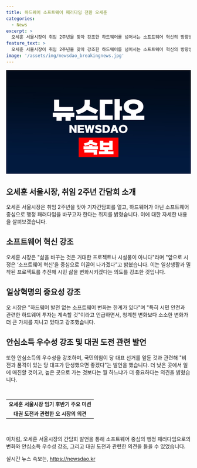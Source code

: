 ```yaml
---
title: 하드웨어 소프트웨어 패러다임 전환 오세훈
categories:
  - News
excerpt: >
  오세훈 서울시장이 취임 2주년을 맞아 강조한 하드웨어를 넘어서는 소프트웨어 혁신의 방향성과 소프트웨어 중심의 행정 패러다임 전환 계획을 발표했다. 그는 청계천 보다 작은 소소한 변화가 가치 있다고 강조하며, 하드웨어 발전과 더불어 소프트웨어 변화의 중요성을 강조했다. 또한 안심소득 정책 우수성을 강조하고, 서울시의 현안에 대한 계획과 대외적으로 발표한 주요 미션에 대해 설명했다. 
feature_text: >
  오세훈 서울시장이 취임 2주년을 맞아 강조한 하드웨어를 넘어서는 소프트웨어 혁신의 방향성과 소프트웨어 중심의 행정 패러다임 전환 계획을 발표했다. 그는 청계천 보다 작은 소소한 변화가 가치 있다고 강조하며, 하드웨어 발전과 더불어 소프트웨어 변화의 중요성을 강조했다. 또한 안심소득 정책 우수성을 강조하고, 서울시의 현안에 대한 계획과 대외적으로 발표한 주요 미션에 대해 설명했다. 
image: '/assets/img/newsdao_breakingnews.jpg'
---
```


<p><img src="/assets/img/newsdao_breakingnews.jpg" alt="implanttips 속보" /></p>

<h2 data-ke-size="size26">오세훈 서울시장, 취임 2주년 간담회 소개</h2>

<p data-ke-size="size16">오세훈 서울시장은 취임 2주년을 맞아 기자간담회를 열고, 하드웨어가 아닌 소프트웨어 중심으로 행정 패러다임을 바꾸고자 한다는 취지를 밝혔습니다. 이에 대한 자세한 내용을 살펴보겠습니다.</p>

<h2 data-ke-size="size26">소프트웨어 혁신 강조</h2>

<p data-ke-size="size16">오세훈 시장은 "삶을 바꾸는 것은 거대한 프로젝트나 시설물이 아니다"라며 "앞으로 시정은 ‘소프트웨어 혁신’을 중심으로 이끌어 나가겠다”고 밝혔습니다. 이는 일상생활과 밀착된 프로젝트를 추진해 시민 삶을 변화시키겠다는 의도를 강조한 것입니다.</p>

<h2 data-ke-size="size26">일상혁명의 중요성 강조</h2>

<p data-ke-size="size16">오 시장은 "하드웨어 발전 없는 소프트웨어 변화는 한계가 있다"며 "특히 시민 안전과 관련한 하드웨어 투자는 계속할 것"이라고 언급하면서, 청계천 변화보다 소소한 변화가 더 큰 가치를 지니고 있다고 강조했습니다.</p>

<h2 data-ke-size="size26">안심소득 우수성 강조 및 대권 도전 관련 발언</h2>

<p data-ke-size="size16">또한 안심소득의 우수성을 강조하며, 국민의힘이 당 대표 선거를 앞둔 것과 관련해 "비전과 품격이 있는 당 대표가 탄생했으면 좋겠다"는 발언을 했습니다. 더 낮은 곳에서 일에 매진할 것이고, 높은 곳으로 가는 것보다는 뭘 하느냐가 더 중요하다는 의견을 밝혔습니다.</p>

<p data-ke-size="size16">&nbsp;</p>

<table>
    <tbody>
        <tr>
            <td style="text-align: center; height: 17px;"><b>오세훈 서울시장 임기 후반기 주요 미션</b></td>
        </tr>
        <tr>
            <td style="text-align: center; height: 17px;"><b>대권 도전과 관련한 오 시장의 의견</b></td>
        </tr>
    </tbody>
</table>

<p data-ke-size="size16">&nbsp;</p>

<p>이처럼, 오세훈 서울시장의 간담회 발언을 통해 소프트웨어 중심의 행정 패러다임으로의 변화와 안심소득 우수성 강조, 그리고 대권 도전과 관련한 의견을 들을 수 있었습니다.</p>
실시간 뉴스 속보는, <a href="https://newsdao.kr" rel="dofollow">https://newsdao.kr</a>


